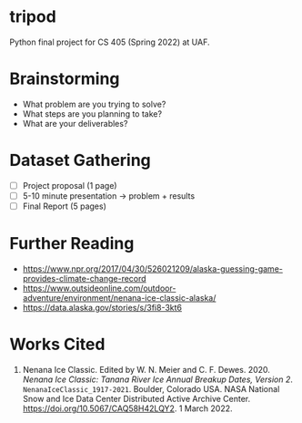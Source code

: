 # tripod
Python final project for CS 405 (Spring 2022) at UAF.

# Brainstorming
- What problem are you trying to solve?
- What steps are you planning to take?
- What are your deliverables?

# Dataset Gathering
- [ ] Project proposal (1 page)
- [ ] 5-10 minute presentation → problem + results
- [ ] Final Report (5 pages)

# Further Reading
- https://www.npr.org/2017/04/30/526021209/alaska-guessing-game-provides-climate-change-record
- https://www.outsideonline.com/outdoor-adventure/environment/nenana-ice-classic-alaska/
- https://data.alaska.gov/stories/s/3fi8-3kt6

# Works Cited
1. Nenana Ice Classic. Edited by W. N. Meier and C. F. Dewes. 2020. _Nenana Ice Classic: Tanana River Ice Annual Breakup Dates, Version 2_. `NenanaIceClassic_1917-2021`. Boulder, Colorado USA. NASA National Snow and Ice Data Center Distributed Active Archive Center. https://doi.org/10.5067/CAQ58H42LQY2. 1 March 2022.
